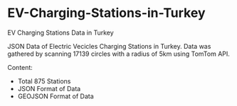 # EV-Charging-Stations-in-Turkey
EV Charging Stations Data in Turkey

JSON Data of Electric Vecicles Charging Stations in Turkey. Data was gathered by scanning 17139 circles with a radius of 5km using TomTom API.

Content:
- Total 875 Stations
- JSON Format of Data
- GEOJSON Format of Data
